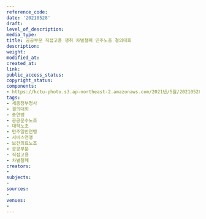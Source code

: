 ```yaml
---
reference_code: 
date: '20210528'
draft: 
level_of_description: 
media_type: 
title: 공공부문 직접고용 쟁취 차별철폐 민주노총 결의대회
description: 
weight: 
modified_at: 
created_at: 
link: 
public_access_status: 
copyright_status: 
components:
- https://kctu-photo.s3.ap-northeast-2.amazonaws.com/2021년/5월/20210528-공공부문+직접고용+쟁취+차별철폐+민주노총+결의대회_세종정부청사_결의대회_총연맹_공공운수노조_대학노조_민주일반연맹_서비스연맹_보건의료노조_공공부문_직접고용_차별철폐/_1D21374.jpg
tags:
- 세종정부청사
- 결의대회
- 총연맹
- 공공운수노조
- 대학노조
- 민주일반연맹
- 서비스연맹
- 보건의료노조
- 공공부문
- 직접고용
- 차별철폐
creators:
- 
subjects:
- 
sources:
- 
venues:
- 
---
```

